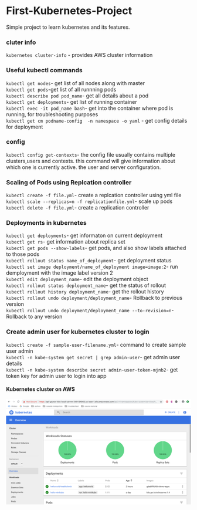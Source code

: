 # First-Kubernetes-Project
Simple project to learn kubernetes and its features.
### cluter info
`kubernetes cluster-info` - provides AWS cluster information 
### Useful kubectl commands
`kubectl get nodes`- get list of all nodes along with master<br /> 
`kubectl get pods`-get list of all runnning pods<br /> 
`kubectl describe pod pod_name`- get all details about a pod<br /> 
`kubectl get deployments`- get list of running container<br /> 
`kubectl exec -it pod_name bash`- get into the container where pod is running, for troubleshooting purposes<br />
`kubectl get cm podname-config  -n namespace -o yaml` - get config details for deployment
### config
`kubectl config get-contexts`- the config file usually contains multiple clusters,users and contexts. this command will give information about which one is currently active. the user and server configuration.<br />
### Scaling of Pods using Replcation controller
`kubectl create -f file.yml`- create a replcation controller using yml file<br />
`kubectl scale --replicas=n -f replicationfile.yml`- scale up pods<br />
`kubectl delete -f file.yml`- create a replication controller<br /> 
### Deployments in kubernetes
`kubectl get deployments`- get informaton on current deployment<br />
`kubectl get rs`- get information about replica set<br />
`kubectl get pods --show-labels`- get pods, and also show labels attached to those pods<br />
`kubectl rollout status name_of_deployment`- get deployment status<br />
`kubectl set image deployment/name_of_deployment image=image:2`- run demployment with the image label version 2<br />
`kubectl edit deployment_name`- edit the deployment object<br />
`kubectl rollout status deployment_name`- get the status of rollout<br />
`kubectl rollout history deployment_name`- get the rollout history<br />
`kubectl rollout undo deployment/deployment_name`- Rollback to previous version<br />`kubectl rollout undo deployment/deployment_name --to-revision=n`- Rollback to any version
### Create admin user for kubernetes cluster to login
`kubectl create -f sample-user-filename.yml`- command to create sample user admin<br />
`kubectl -n kube-system get secret | grep admin-user`- get admin user details<br />
`kubectl -n kube-system describe secret admin-user-token-mjnb2`- get token key for admin user to login into app<br />
#### Kubernetes cluster on AWS
![](images/UI1.png)
